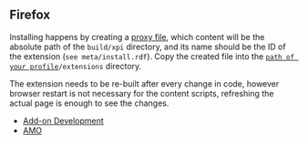## Firefox ##

Installing happens by creating a [proxy file](https://developer.mozilla.org/en-US/Add-ons/Setting_up_extension_development_environment#Firefox_extension_proxy_file), which content will be the absolute path of the `build/xpi` directory, and its name should be the ID of the extension (`see meta/install.rdf`).
Copy the created file into the [`path of your profile`](https://support.mozilla.org/en-US/kb/profiles-where-firefox-stores-user-data#w_how-do-i-find-my-profile)`/extensions` directory.

The extension needs to be re-built after every change in code, however browser restart is not necessary for the content scripts, refreshing the actual page is enough to see the changes.

* [Add-on Development](https://developer.mozilla.org/en-US/Add-ons)
* [AMO](https://addons.mozilla.org/firefox/)
